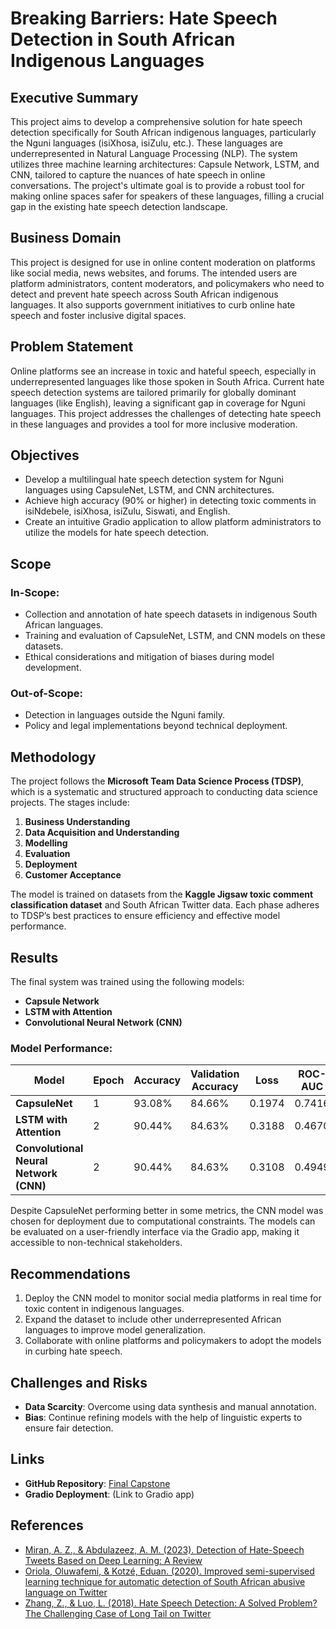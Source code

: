 # Breaking Barriers: Hate Speech Detection in South African Indigenous Languages

## Executive Summary

This project aims to develop a comprehensive solution for hate speech detection specifically for South African indigenous languages, particularly the Nguni languages (isiXhosa, isiZulu, etc.). These languages are underrepresented in Natural Language Processing (NLP). The system utilizes three machine learning architectures: Capsule Network, LSTM, and CNN, tailored to capture the nuances of hate speech in online conversations. The project's ultimate goal is to provide a robust tool for making online spaces safer for speakers of these languages, filling a crucial gap in the existing hate speech detection landscape.

## Business Domain

This project is designed for use in online content moderation on platforms like social media, news websites, and forums. The intended users are platform administrators, content moderators, and policymakers who need to detect and prevent hate speech across South African indigenous languages. It also supports government initiatives to curb online hate speech and foster inclusive digital spaces.

## Problem Statement

Online platforms see an increase in toxic and hateful speech, especially in underrepresented languages like those spoken in South Africa. Current hate speech detection systems are tailored primarily for globally dominant languages (like English), leaving a significant gap in coverage for Nguni languages. This project addresses the challenges of detecting hate speech in these languages and provides a tool for more inclusive moderation.

## Objectives

- Develop a multilingual hate speech detection system for Nguni languages using CapsuleNet, LSTM, and CNN architectures.
- Achieve high accuracy (90% or higher) in detecting toxic comments in isiNdebele, isiXhosa, isiZulu, Siswati, and English.
- Create an intuitive Gradio application to allow platform administrators to utilize the models for hate speech detection.

## Scope

### In-Scope:
- Collection and annotation of hate speech datasets in indigenous South African languages.
- Training and evaluation of CapsuleNet, LSTM, and CNN models on these datasets.
- Ethical considerations and mitigation of biases during model development.

### Out-of-Scope:
- Detection in languages outside the Nguni family.
- Policy and legal implementations beyond technical deployment.

## Methodology

The project follows the **Microsoft Team Data Science Process (TDSP)**, which is a systematic and structured approach to conducting data science projects. The stages include:
1. **Business Understanding**
2. **Data Acquisition and Understanding**
3. **Modelling**
4. **Evaluation**
5. **Deployment**
6. **Customer Acceptance**

The model is trained on datasets from the **Kaggle Jigsaw toxic comment classification dataset** and South African Twitter data. Each phase adheres to TDSP’s best practices to ensure efficiency and effective model performance.

## Results

The final system was trained using the following models:
- **Capsule Network**
- **LSTM with Attention**
- **Convolutional Neural Network (CNN)**

### Model Performance:

| Model                       | Epoch | Accuracy | Validation Accuracy | Loss   | ROC-AUC |
|-----------------------------|-------|----------|---------------------|--------|---------|
| **CapsuleNet**               | 1     | 93.08%   | 84.66%              | 0.1974 | 0.7416  |
| **LSTM with Attention**      | 2     | 90.44%   | 84.63%              | 0.3188 | 0.4670  |
| **Convolutional Neural Network (CNN)** | 2     | 90.44%   | 84.63%              | 0.3108 | 0.4949  |

Despite CapsuleNet performing better in some metrics, the CNN model was chosen for deployment due to computational constraints. The models can be evaluated on a user-friendly interface via the Gradio app, making it accessible to non-technical stakeholders.

## Recommendations

1. Deploy the CNN model to monitor social media platforms in real time for toxic content in indigenous languages.
2. Expand the dataset to include other underrepresented African languages to improve model generalization.
3. Collaborate with online platforms and policymakers to adopt the models in curbing hate speech.

## Challenges and Risks

- **Data Scarcity**: Overcome using data synthesis and manual annotation.
- **Bias**: Continue refining models with the help of linguistic experts to ensure fair detection.

## Links

- **GitHub Repository**: [Final Capstone](https://github.com/alphaCalson/Final-Capstone/tree/main)
- **Gradio Deployment**: (Link to Gradio app)

## References

- [Miran, A. Z., & Abdulazeez, A. M. (2023). Detection of Hate-Speech Tweets Based on Deep Learning: A Review](https://doi.org/10.31326/jisa.v6i2.1813)
- [Oriola, Oluwafemi, & Kotzé, Eduan. (2020). Improved semi-supervised learning technique for automatic detection of South African abusive language on Twitter](https://dx.doi.org/10.18489/sacj.v32i2.847)
- [Zhang, Z., & Luo, L. (2018). Hate Speech Detection: A Solved Problem? The Challenging Case of Long Tail on Twitter](https://doi.org/10.48550/arXiv.1803.03662)

